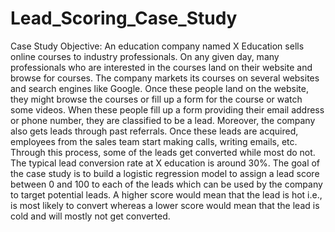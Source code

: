 # Lead_Scoring_Case_Study
Case Study Objective: An education company named X Education sells online courses to industry professionals. On any given day, many professionals who are interested in the courses land on their website and browse for courses. The company markets its courses on several websites and search engines like Google. Once these people land on the website, they might browse the courses or fill up a form for the course or watch some videos. When these people fill up a form providing their email address or phone number, they are classified to be a lead. Moreover, the company also gets leads through past referrals. Once these leads are acquired, employees from the sales team start making calls, writing emails, etc. Through this process, some of the leads get converted while most do not. The typical lead conversion rate at X education is around 30%. The goal of the case study is to build a logistic regression model to assign a lead score between 0 and 100 to each of the leads which can be used by the company to target potential leads. A higher score would mean that the lead is hot i.e., is most likely to convert whereas a lower score would mean that the lead is cold and will mostly not get converted.
